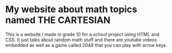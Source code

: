 # My website about math topics named THE CARTESIAN
This is a website I made in grade 10 for a school project using HTML and CSS. It just talks about random math stuff and there are youtube videos embedded as well as a game called 2048 that you can play with arrow keys.
